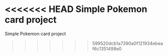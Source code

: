 <<<<<<< HEAD
Simple Pokemon card project
=======
Simple Pokemon card project
>>>>>>> 599520dcb1a7390a0f121934ebeaf6c1351498e0
